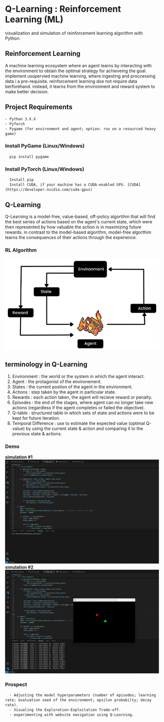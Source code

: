 # Q-Learning : Reinforcement Learning (ML)
visualization and simulation of reinforcement learning algorithm with Python.

## Reinforcement Learning ##
A machine learning ecosystem where an agent learns by interacting with the environment to obtain the optimal strategy for achieveing the goal. implement usupervied machine learning, where ingesting and proccessing data i a pre-requisite. 
reinforcement learning doe not require data berforehand. instead, it learns from the environment and reward system to make better decision. 

 ## Project Requirements ##
    - Python 3.X.X 
    - PyTorch 
    - Pygame (for environment and agent; option: run on a resourced heavy game)

  ### Install PyGame (Linux/Windows)
  ```
    pip install pygame
  ```

  ### Install PyTorch (Linux/Windows)
  ```
    Install pip
    Install CUDA, if your machine has a CUDA-enabled GPU. [CUDA](https://developer.nvidia.com/cuda-gpus)
  ```

## Q-Learning ##
Q-Learning is a model-free, value-based, off-policy algortihm that will find the best series of actions based on the agent's current state, which were then represented by how valuable the action is in maximizing future rewards. 
in contrast to the model-based algorithm, model-free algorthim learns the consequences of their actions through the experience. 

### RL Algorithm
<div style="text-align:center"><img src="https://github.com/zF-9/qLearning-RL/blob/b376184624fcb448305434cfb8b87485ad5216f6/img/qLearning-pokemon.png"></div>
 
## terminology in Q-Learning ##
1. Environment : the world or the system in which the agent interact.
2. Agent : the protagonist of the environement. 
3. States : the current postion of the agent in the environment.
4. Actions : step taken by the agent in particular state.
5. Rewards : each action taken, the agent will recieve reward or penalty.
6. Episodes : the end of the stages, where agent can no longer take new actions (regardless if the agent completes or failed the objective).
7. Q-table : structured table in which sets of state and actions were to be kept for future iteration.
8. Temporal Difference : use to estimate the expected value (optimal Q-value) by using the current state & action and comparing it to the previous state & actions.  

### Demo ###
**simulation #1**
 <img src="https://github.com/zF-9/qLearning-RL/blob/b376184624fcb448305434cfb8b87485ad5216f6/img/RL-ML-QL.gif"> 
**simulation #2**
<img src="https://github.com/zF-9/qLearning-RL/blob/b376184624fcb448305434cfb8b87485ad5216f6/img/RL-Q.gif">

  ### Prospect
  ```
    - Adjusting the model hyperparameters (number of episodes; learning rate; evaluation seed of the environment; epsilon probabilty; decay rate).
    - Visualing the Exploration-Exploitation Trade-off.
    - experimenting with website navigation using Q-Learning.
  ```


